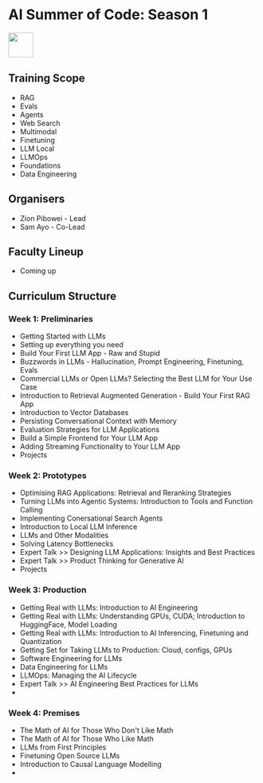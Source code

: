 # AI Summer of Code: Season 1

<p align="left">
  <a href="https://forms.gle/VqdbeddLvvebuSNq6"><img src="https://github.com/ai-summer-of-code/aisoc-season-1/blob/main/images/aisoc-signup.png?raw=true" height="50" /></a>
</p>

## Training Scope
- RAG
- Evals
- Agents
- Web Search
- Multimodal
- Finetuning
- LLM Local
- LLMOps
- Foundations
- Data Engineering

## Organisers
- Zion Pibowei - Lead
- Sam Ayo - Co-Lead

## Faculty Lineup
- Coming up

## Curriculum Structure

### Week 1: Preliminaries
- Getting Started with LLMs
- Setting up everything you need
- Build Your First LLM App - Raw and Stupid
- Buzzwords in LLMs - Hallucination, Prompt Engineering, Finetuning, Evals
- Commercial LLMs or Open LLMs? Selecting the Best LLM for Your Use Case
- Introduction to Retrieval Augmented Generation - Build Your First RAG App
- Introduction to Vector Databases
- Persisting Conversational Context with Memory
- Evaluation Strategies for LLM Applications
- Build a Simple Frontend for Your LLM App
- Adding Streaming Functionality to Your LLM App
- Projects
### Week 2: Prototypes
- Optimising RAG Applications: Retrieval and Reranking Strategies
- Turning LLMs into Agentic Systems: Introduction to Tools and Function Calling
- Implementing Conersational Search Agents
- Introduction to Local LLM Inference
- LLMs and Other Modalities
- Solving Latency Bottlenecks
- Expert Talk >> Designing LLM Applications: Insights and Best Practices
- Expert Talk >> Product Thinking for Generative AI
- Projects
### Week 3: Production
- Getting Real with LLMs: Introduction to AI Engineering
- Getting Real with LLMs: Understanding GPUs, CUDA; Introduction to HuggingFace, Model Loading
- Getting Real with LLMs: Introduction to AI Inferencing, Finetuning and Quantization
- Getting Set for Taking LLMs to Production: Cloud, configs, GPUs
- Software Engineering for LLMs
- Data Engineering for LLMs
- LLMOps: Managing the AI Lifecycle
- Expert Talk >> AI Engineering Best Practices for LLMs
- 
### Week 4: Premises
- The Math of AI for Those Who Don't Like Math
- The Math of AI for Those Who Like Math
- LLMs from First Principles
- Finetuning Open Source LLMs
- Introduction to Causal Language Modelling
- 

